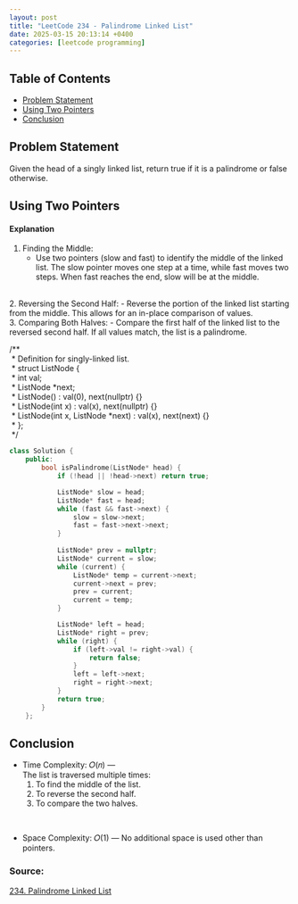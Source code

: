 ```yaml
---
layout: post
title: "LeetCode 234 - Palindrome Linked List"
date: 2025-03-15 20:13:14 +0400
categories: [leetcode programming]
---
```

## Table of Contents
- [Problem Statement](#problem-statement)
- [Using Two Pointers](#using-two-pointers)
- [Conclusion](#conclusion)


## Problem Statement
Given the head of a singly linked list, return true if it is a palindrome or false otherwise.

## Using Two Pointers
#### Explanation

1. Finding the Middle:
    - Use two pointers (slow and fast) to identify the middle of the linked list. The slow pointer moves one step at a time, while fast moves two steps. When fast reaches the end, slow will be at the middle.
<br>
2. Reversing the Second Half:
    - Reverse the portion of the linked list starting from the middle. This allows for an in-place comparison of values.
<br>
3. Comparing Both Halves:
    - Compare the first half of the linked list to the reversed second half. If all values match, the list is a palindrome.

/**\
 &nbsp;\* Definition for singly-linked list.\
 &nbsp;\* struct ListNode {\
 &nbsp;\*     int val;\
 &nbsp;\*     ListNode *next;\
 &nbsp;\*     ListNode() : val(0), next(nullptr) {}\
 &nbsp;\*     ListNode(int x) : val(x), next(nullptr) {}\
 &nbsp;\*     ListNode(int x, ListNode *next) : val(x), next(next) {}\
&nbsp;\* };\
&nbsp;\*/

```cpp
class Solution {
    public:
        bool isPalindrome(ListNode* head) {
            if (!head || !head->next) return true;

            ListNode* slow = head;
            ListNode* fast = head;
            while (fast && fast->next) {
                slow = slow->next;
                fast = fast->next->next;
            }
            
            ListNode* prev = nullptr;
            ListNode* current = slow;
            while (current) {
                ListNode* temp = current->next;
                current->next = prev;
                prev = current;
                current = temp;
            }

            ListNode* left = head;
            ListNode* right = prev;
            while (right) {
                if (left->val != right->val) {
                    return false;
                }
                left = left->next;
                right = right->next;                    
            }            
            return true;
        }
    };
```

## Conclusion
- Time Complexity: 𝑂(𝑛) — \
    The list is traversed multiple times:
    1. To find the middle of the list.
    2. To reverse the second half.
    3. To compare the two halves.
<br>

- Space Complexity: 𝑂(1) — No additional space is used other than pointers.

### Source:
[234. Palindrome Linked List](https://leetcode.com/problems/palindrome-linked-list/description/)
